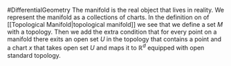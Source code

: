 #DifferentialGeometry
The manifold is the real object that lives in reality. We represent the manifold as a collections of charts. In the definition on of [[Topological Manifold|topological manifold]] we see that we define a set $M$ with a topology. Then we add the extra condition that for every point on a manifold there exits an open set $U$ in the topology that contains a point and a chart $x$ that takes open set $U$ and maps it to $\mathbb{R}^d$ equipped with open standard topology.